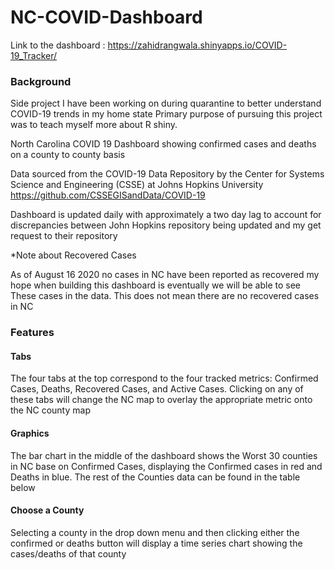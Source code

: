 # NC-COVID-Dashboard

Link to the dashboard : https://zahidrangwala.shinyapps.io/COVID-19_Tracker/

### Background 

Side project I have been working on during quarantine to better understand COVID-19 trends in my home state
Primary purpose of pursuing this project was to teach myself more about R shiny.

North Carolina COVID 19 Dashboard showing confirmed cases and deaths on a county to county basis 

Data sourced from the COVID-19 Data Repository by the Center for Systems Science and Engineering (CSSE) at Johns Hopkins University
https://github.com/CSSEGISandData/COVID-19

Dashboard is updated daily with approximately a two day lag to account for discrepancies between John Hopkins repository being updated and my get request to their repository


*Note about Recovered Cases

As of August 16 2020 no cases in NC have been reported as recovered my hope when building this dashboard is eventually we will be able to see 
These cases in the data. 
This does not mean there are no recovered cases in NC

### Features 

#### Tabs
The four tabs at the top correspond to the four tracked metrics: Confirmed Cases, Deaths, Recovered Cases, and Active Cases.
Clicking on any of these tabs will change the NC map to overlay the appropriate metric onto the NC county map

#### Graphics
The bar chart in the middle of the dashboard shows the Worst 30 counties in NC base on Confirmed Cases, displaying the Confirmed cases in red and Deaths in blue.
The rest of the Counties data can be found in the table below

#### Choose a County 
Selecting a county in the drop down menu and then clicking either the confirmed or deaths button will display a time series chart showing the cases/deaths of that county
